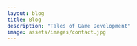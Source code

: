 ```yaml
---
layout: blog
title: Blog
description: "Tales of Game Development"
image: assets/images/contact.jpg
---
```

